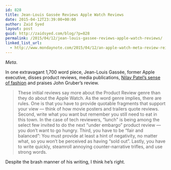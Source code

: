 ```yaml
---
id: 828
title: Jean-Louis Gassée Reviews Apple Watch Reviews
date: 2015-04-12T23:39:00+00:00
author: Zaid Syed
layout: post
guid: http://zaidsyed.com/blog/?p=828
permalink: /2015/04/12/jean-louis-gassee-reviews-apple-watch-reviews/
linked_list_url:
  - http://www.mondaynote.com/2015/04/12/an-apple-watch-meta-review-reimagined/
---
```

_Meta_.

In one extravagant 1,700 word piece, Jean-Louis Gassée, former Apple executive, disses product reviews, media publications, [Nilay Patel&#8217;s sense of fashion](http://www.mondaynote.com/wp-content/uploads/2015/04/Nilay-Patel-Big-Band-Edited-2.png) and praises John Gruber&#8217;s review.

> These initial reviews say more about the Product Review genre than they do about the Apple Watch. As the word genre implies, there are rules. One is that you have to provide quotable fragments that support your view — think of how movie posters and trailers quote reviews. Second, write what you want but remember you still need to eat in this town. In the case of tech reviewers, “lunch” is being among the select few invited to do the next “under embargo” product review — you don’t want to go hungry. Third, you have to be “fair and balanced”: You must provide at least a hint of negativity, no matter what, so you won’t be perceived as having “sold out”. Lastly, you have to write quickly, steamroll annoying counter-narrative trifles, and use strong words. 

Despite the brash manner of his writing, I think he&#8217;s right.